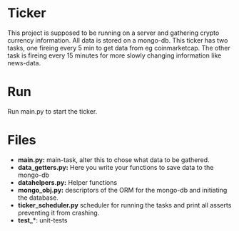 # Ticker
This project is supposed to be running on a server and gathering crypto currency information.
All data is stored on a mongo-db.
This ticker has two tasks, one fireing every 5 min to get data from eg coinmarketcap.
The other task is fireing every 15 minutes for more slowly changing information like news-data.

# Run
Run main.py to start the ticker.

# Files
* **main.py:** main-task, alter this to chose what data to be gathered.
* **data_getters.py:** Here you write your functions to save data to the mongo-db
* **datahelpers.py:** Helper functions
* **mongo_obj.py:** descriptors of the ORM for the mongo-db and initiating the database.
* **ticker_scheduler.py** scheduler for running the tasks and print all asserts preventing it from crashing.
* **test_***: unit-tests

